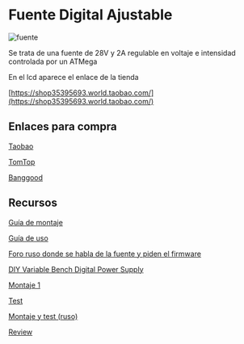 # Fuente Digital Ajustable

![fuente](https://img.tomtop.com/product/xy/2000/2000/p/gu1/E/4/E1714/E1714-1-05e5-Ysif.jpg)

Se trata de una fuente de 28V y 2A regulable en voltaje e intensidad controlada por un ATMega





En el lcd aparece el enlace de la tienda

[https://shop35395693.world.taobao.com/](https://shop35395693.world.taobao.com/)

## Enlaces para compra 

[Taobao](https://world.taobao.com/item/532555910832.htm?fromSite=main&spm=a1z10.1-c.w4004-4669527213.46.321ec31RhKmAB)

[TomTop](https://www.tomtop.com/modules-219/p-e1714.html)

[Banggood](https://www.banggood.com/0-28V-0_01-2A-Adjustable-DC-Regulated-Power-Supply-DIY-Kit-Short-Circuit-Current-Limiting-Protection-p-1060253.html)

## Recursos

[Guía de montaje](http://files.banggood.com/2016/Hiland%20installation.pdf)

[Guía de uso](http://files.banggood.com/SKU422723%20manual.doc)

[Foro ruso donde se habla de la fuente y piden el firmware](http://forum.cxem.net/index.php?/topic/166588-%D0%BB%D0%B0%D0%B1%D0%BE%D1%80%D0%B0%D1%82%D0%BE%D1%80%D0%BD%D1%8B%D0%B9-%D0%B1%D0%BB%D0%BE%D0%BA-%D0%BF%D0%B8%D1%82%D0%B0%D0%BD%D0%B8%D1%8F-0-28%D0%B2-001-2%D0%B0/)

[DIY Variable Bench Digital Power Supply](http://www.instructables.com/id/DIY-Variable-bench-power-supply/)

[Montaje 1](https://www.youtube.com/watch?v=j174Up2oovE)

[Test](https://www.youtube.com/watch?v=tET7Sh0r6vA)

[Montaje y test (ruso)](https://www.youtube.com/watch?v=GYn3NhMo4fk)

[Review](https://www.youtube.com/watch?v=PcdSYl0r-CA)
